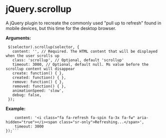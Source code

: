 # jQuery.scrollup
A jQuery plugin to recreate the commonly used "pull up to refresh" found in mobile devices, but this time for the desktop browser.

**Arguments:**
```
 $(selector).scrollup(selector, {
   content: '', // Required. The HTML content that will be displayed when the user scrolls up
   class: 'scrollup', // Optional, default 'scrollup'
   timeout: 3000, // Optional, default null. Ms value before the scrollup content will disappear
   create: function() { },
   created: function() { },
   remove: function() { },
   removed: function() { },
   animationSpeed: 'slow',
   debug: false,
 });
```

**Example:**
```$(document).scrollup('body', {
    content: '<i class="fa fa-refresh fa-spin fa-3x fa-fw" aria-hidden="true"></i><span class="sr-only">Refreshing...</span>',
    timeout: 3000
});```
